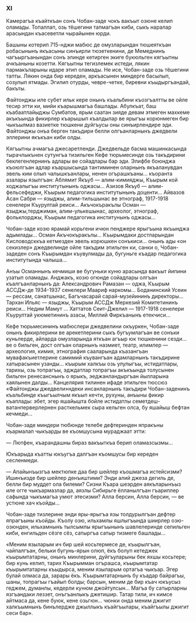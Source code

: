 ### ХI

Камерагъа къайткъан сонъ Чобан-заде чокъ вакъыт озюне келип оламады.
Топаллап, озь тёшегини тапмагъан киби, сыкъ наралар арасындан къасеветли чырайынен юрди.

Башыны котерип 715-нджи мабюс де омузларындан тюшеяткъан робасынынъ якъасыны синъирли тюзеткенини, де Мемеднинъ чагъыргъанындан сонъ элинде кетирген экиге букюльген кягъытны ачкъаныны козетти.
Кягъытны тегизлемек истеди, лякин пармакъларыны идаре этип оламады.
Не исе, Чобан-заде озь тёшегини тапты.
Лякин онда бир кереден, аркъасынен миндерге басылып, созулып ятмады.
Эгилип отурды, чевре-четке, биревни къыдыргъандай, бакъты.

Файтонджы иле субет ильк кере онынъ къальбини къозгъалтты ве ойле тесир этти ки, мийи къарышмагъа башлады.
Абулкъат, баш къабаатлайыджы Сумбатов, ярым саатан зияде девам этмеген махкеме акъкъында фикирлер къарышып къалдылар ве ярыгъы корюнмеген бир чыкъылмаз вазиетке тюшкени дуйгъусы оны синъирлендире эди.
Файтонджы онъа берген такъдири белли олгъанларнынъ джедвели эллерини якъкъан киби олды.

Кягъытны ачмагъа джесаретленди.
Джедвельде басма машинкасында тырачлыкънен сутунгъа тизильген Кефе тюрьмесинде озь такъдирини беклегенлернинъ адлары ве сойадлары бар эди.
Элифбе боюнджа къоюлгъан адлар къаршысында тантиминен оларнынъ якъаланувдан эвель ким олып чалышкъанлары, ненен огърашкъаны… къоранта азалары язылгъан: Аблямит Якъуб — алим-кимияджы, Къырым кой ходжалыгъы институтынынъ оджасы…
Азизов Якъуб — алим-фельсефеджи, Къырым педагогика институтынынъ доценти…
Айвазов Асан Сабри — языджы, алим-тильшынас ве этнограф, 1917-1918 сенелери Къурултай реиси…
Акъчокъракълы Осман — языджы,терджиман, алим-улькешынас, археолог, этнограф, фольклорджы, Къырым педагогика институнынъ оджасы…

Чобан-заде козю ярамай корьгени ичюн пенджере ярыгъына якъынджа адымлады…
Осман Акъчокъракълы…
Къырымдаки достларындан Кисловодсккъа кетмезден эвель корюшкен сонъкиси… онынъ ады «он секизлер» джедвелинде ойле такъдим этильген ки, санки о, Чобан-задеден сонъ Къырымдан къувулмады да, бугуньге къадар педагогика институтында чалыша...

Анъы Османнынъ кечмиши ве бугуньки куню арасында вакъыт йипини узатып оламады.
Анджакъ, козю огюнде сойадлары олгъан къалгъанларнынъ да: Александрович Рамазан — оджа, Къырым АССДж-де 1934-1937 сенелери Маариф наркомы…
Боданинский Усеин — рессам, санатшынас, Багъчасарай сарай-музейининъ директоры…
Тархан Ильяс — языджы, Къырым АССДж Меркезий Комитетининъ реиси…
Недим Мамут … Хаттатов Сеит-Джелил — 1917-1918 сенелери Къурултай укюметининъ азасы, Миллий Фиркъанынъ етекчиси…

Кефе тюрьмесининъ мабюслери джедвелини окъуркен, Чобан-заде онынъ фикирлерини ве арекетлерини сыкъ бугъумлагъан ве сонъки куньлерде, айларда омузларында яткъан агъыр юк тюшкенини сезди… ве о бильген, дост олгъан оларнынъ назмиет, театр, илимлер — археология, кимия, этнография сааларында къазангъан мувафакъиетлерине самимий къувангъан адамларнынъ такъдирине хатырасынен узанды… къырым халкъы озь улулыгъы, истидатлары, тарихы, озь топрагъы, эдждатлар топрагъы акъкъында толусынен бильген ренесанснынъ о ярыкъ, эеджанландыргъан йылларына хаялынен далды…
Канцелярия тилинен ифаде этильген тюссюз «Файтонджы джедвели»ндеки инсанларнынъ такъдири Чобан-заденинъ къальбинде къыгъылчым якъып кечти, рухуны, анъыны фикир къаплады: эбет, эгер яшайышта бойле истидатлы семетдеш-ватанперверлернен расткельмек сыра кельген олса, бу яшайыш бефтан кечмеди…

Чобан-заде миндери тюбюнде телебе дефтеринден япракъны къармалап чыкъарды ве къомшусына мураджаат этти:

— Лютфен, къарандашны бираз вакъыткъа берип оламазсызмы…

Юкъарыда къатты юкъугъа далгъан къомшусы бир кереден сесленмеди.

— Апайынъызгъа мектюпке даа бир шейлер къошмагъа истейсизми?
Ишинъизде бир шейлер денъиштими?
Энди алий джеза дегиль де, белли бир муддет ола билеми?
Сизни Къара шеэрден аякъларынъыз иле огге чыкъармазлар да, аязлы Сибирьге ёлланылгъан гъариплер сафында чыкъмагъа умют этесизми?
Алла берсин, Алла берсин, — ве устюне хач къойды…

Чобан-заде тизлерине энди яры-ярыгъа язы толдурылгъан дефтер япрагъыны къойды.
Къолу озю, ильхамлы яшлыгъында шиирлер озю-озюнден, ильхамнынъ тылсымлы ярыгъынынъ шавлелеринде сепильген киби, енгильден сёзге сёз, сатыргъа сатыр тизмеге башлады...

«Меним языларым ич бир шей косьтермесе де, къырылгъан, чайпалгъан, бельки бугунь-ярын олюп, ёкъ болуп кетеджек къырымтатарны, онынъ минлерини, дуйгъуларыны бек яхшы косьтере; бир кунь келип, тарих Къырымман огърашса, къырымтатар къырымтатарны къыдырса, меним языларым ортагъа чыкъар.
Эгер булай олмаса да, зарары ёкъ.
Къырымтатарнынъ бу къадар байрагъы, шаны, топрагъы гъайып болды; барсын, меним де бир къач юкъусыз геджем, думанлы, кедерли кунюм джойтулсын…
Магъа бу сатырларны язгъандаки леззет, онъгъанлыкъ джетишир.
Татар тили, ич кимсе айтмаса да, кене буюк, кене озьгюн… чюнки онда меним джигит халкъымнынъ бинълердже джыллыкъ къайгъылары, къайгъылы джигит сеси бар».

